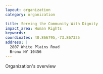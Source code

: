 ```yaml
---
layout: organization
category: organization

title: Serving the Community With Dignity
impact_area: Human Rights
keywords: 
coordinates: 40.866795,-73.867325
address: |
  2807 White Plains Road
  Bronx NY 10456
---
```

Organization's overview
